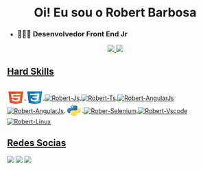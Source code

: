 # <div align= "center">Oi! Eu sou o Robert Barbosa</div>

- ###  🧑🏻‍💻 **Desenvolvedor Front End Jr**

<div align="center">
  <a href="https://github.com/rooberttdev">
  <img height="180em" src="https://github-readme-stats.vercel.app/api?username=rooberttdev&show_icons=true&theme=cobalt&include_all_commits=true&count_private=true"/>
  <img height="180em" src="https://github-readme-stats.vercel.app/api/top-langs/?username=rooberttdev&layout=compact&langs_count=7&theme=cobalt"/>
</div>
 
 ## <div>Hard Skills</div>

<div style="display: inline_block"><br>
  <img align="center" alt="Robert-HTML" height="30" width="40" src="https://raw.githubusercontent.com/devicons/devicon/master/icons/html5/html5-original.svg">
  <img align="center" alt="Robert-CSS" height="30" width="40" src="https://raw.githubusercontent.com/devicons/devicon/master/icons/css3/css3-original.svg">
  <img align="center" alt="Robert-Js" height="30" width="40" src="https://cdn.jsdelivr.net/gh/devicons/devicon/icons/javascript/javascript-plain.svg" >
  <img align="center" alt="Robert-Ts" height="30" width="40" src="https://cdn.jsdelivr.net/gh/devicons/devicon/icons/typescript/typescript-original.svg">
  <img align="center" alt="Robert-AngularJs" height="30" width="40" src="https://cdn.jsdelivr.net/gh/devicons/devicon/icons/angularjs/angularjs-original.svg">   
  <img align="center" alt="Robert-AngularJs" height="30" width="40" src="https://cdn.jsdelivr.net/gh/devicons/devicon/icons/nodejs/nodejs-original.svg" />
  <img align="center" alt="Rober-Python" height="30" width="40" src="https://raw.githubusercontent.com/devicons/devicon/master/icons/python/python-original.svg">
  <img align="center" alt="Rober-Selenium" height="30" width="40" src="https://cdn.jsdelivr.net/gh/devicons/devicon/icons/selenium/selenium-original.svg">
  <img align="center" alt="Robert-Vscode" height="30" width="40" src="https://cdn.jsdelivr.net/gh/devicons/devicon/icons/vscode/vscode-original.svg" />
  <img align="center" alt="Robert-Linux" height="30" width="40" src="https://cdn.jsdelivr.net/gh/devicons/devicon/icons/linux/linux-original.svg" />
</div>

 ## <div>Redes Socias</div>
<div> 
  <a href="https://instagram.com/_roobertt.dev" target="_blank"><img src="https://img.shields.io/badge/-Instagram-%23E4405F?style=for-the-badge&logo=instagram&logoColor=white" target="_blank"></a>
  <a href = "mailto:robertbarbosa.dev@gmail.com"><img src="https://img.shields.io/badge/-Gmail-%23333?style=for-the-badge&logo=gmail&logoColor=white" target="_blank"></a>
  <a href="https://www.linkedin.com/in/robert-barbosa-dev/" target="_blank"><img src="https://img.shields.io/badge/-LinkedIn-%230077B5?style=for-the-badge&logo=linkedin&logoColor=white" target="_blank"></a> 
  
</div>
